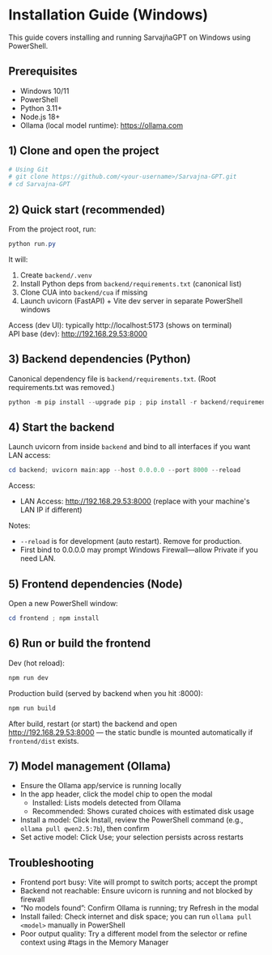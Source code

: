 # Installation Guide (Windows)

This guide covers installing and running SarvajñaGPT on Windows using PowerShell.

## Prerequisites

- Windows 10/11
- PowerShell
- Python 3.11+
- Node.js 18+
- Ollama (local model runtime): https://ollama.com

## 1) Clone and open the project

```powershell
# Using Git
# git clone https://github.com/<your-username>/Sarvajna-GPT.git
# cd Sarvajna-GPT
```

## 2) Quick start (recommended)

From the project root, run:

```powershell
python run.py
```

It will:
1. Create `backend/.venv`
2. Install Python deps from `backend/requirements.txt` (canonical list)
3. Clone CUA into `backend/cua` if missing
4. Launch uvicorn (FastAPI) + Vite dev server in separate PowerShell windows

Access (dev UI): typically http://localhost:5173  (shows on terminal)  
API base (dev): http://192.168.29.53:8000

## 3) Backend dependencies (Python)

Canonical dependency file is `backend/requirements.txt`. (Root requirements.txt was removed.)

```powershell
python -m pip install --upgrade pip ; pip install -r backend/requirements.txt
```

## 4) Start the backend

Launch uvicorn from inside `backend` and bind to all interfaces if you want LAN access:

```powershell
cd backend; uvicorn main:app --host 0.0.0.0 --port 8000 --reload
```

Access:
- LAN Access: http://192.168.29.53:8000 (replace with your machine's LAN IP if different)

Notes:
- `--reload` is for development (auto restart). Remove for production.
- First bind to 0.0.0.0 may prompt Windows Firewall—allow Private if you need LAN.

## 5) Frontend dependencies (Node)

Open a new PowerShell window:

```powershell
cd frontend ; npm install
```

## 6) Run or build the frontend

Dev (hot reload):

```powershell
npm run dev
```

Production build (served by backend when you hit :8000):

```powershell
npm run build
```

After build, restart (or start) the backend and open http://192.168.29.53:8000 — the static bundle is mounted automatically if `frontend/dist` exists.

## 7) Model management (Ollama)

- Ensure the Ollama app/service is running locally
- In the app header, click the model chip to open the modal
  - Installed: Lists models detected from Ollama
  - Recommended: Shows curated choices with estimated disk usage
- Install a model: Click Install, review the PowerShell command (e.g., `ollama pull qwen2.5:7b`), then confirm
- Set active model: Click Use; your selection persists across restarts

## Troubleshooting

- Frontend port busy: Vite will prompt to switch ports; accept the prompt
- Backend not reachable: Ensure uvicorn is running and not blocked by firewall
- “No models found”: Confirm Ollama is running; try Refresh in the modal
- Install failed: Check internet and disk space; you can run `ollama pull <model>` manually in PowerShell
- Poor output quality: Try a different model from the selector or refine context using #tags in the Memory Manager
